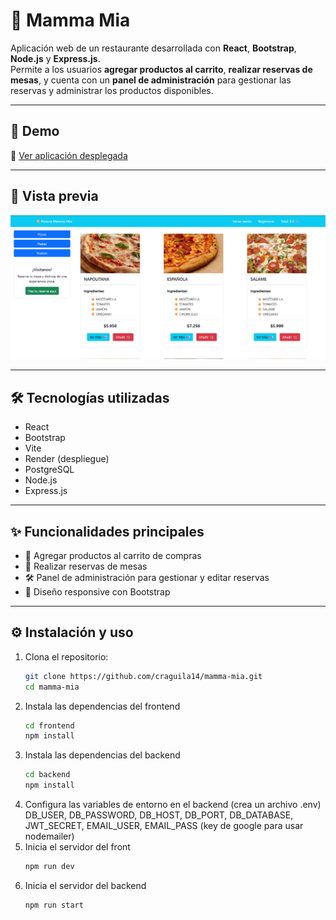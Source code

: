 # 🍝 Mamma Mia  

Aplicación web de un restaurante desarrollada con **React**, **Bootstrap**, **Node.js** y **Express.js**.  
Permite a los usuarios **agregar productos al carrito**, **realizar reservas de mesas**, y cuenta con un **panel de administración** para gestionar las reservas y administrar los productos disponibles.  

---

## 🚀 Demo
🔗 [Ver aplicación desplegada](https://mamma-mia-1.onrender.com/)  

---

## 📸 Vista previa
![Mamma Mia](frontend/public/mamma-mia.png)

---

## 🛠️ Tecnologías utilizadas
- React  
- Bootstrap  
- Vite  
- Render (despliegue)
- PostgreSQL
- Node.js
- Express.js

---
## ✨ Funcionalidades principales

- 🛒 Agregar productos al carrito de compras
- 📅 Realizar reservas de mesas
- 🛠️ Panel de administración para gestionar y editar reservas
- 📱 Diseño responsive con Bootstrap

---
## ⚙️ Instalación y uso
1. Clona el repositorio:  
   ```bash
   git clone https://github.com/craguila14/mamma-mia.git
   cd mamma-mia
2. Instala las dependencias del frontend
   ```bash
   cd frontend
   npm install
3. Instala las dependencias del backend
   ```bash
   cd backend
   npm install
4. Configura las variables de entorno en el backend (crea un archivo .env)
    DB_USER, DB_PASSWORD, DB_HOST, DB_PORT, DB_DATABASE, JWT_SECRET,  EMAIL_USER, EMAIL_PASS (key de google para usar nodemailer)
5. Inicia el servidor del front
   ```bash
   npm run dev
6. Inicia el servidor del backend
   ```bash
   npm run start

